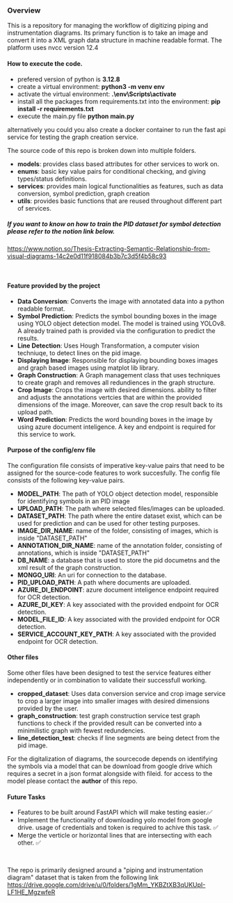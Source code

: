 ### Overview
This is a repository for managing the workflow of digitizing piping and instrumentation diagrams. Its primary function is to take an image and convert it into a XML graph data structure in machine readable format.
The platform uses nvcc version 12.4

#### How to execute the code.
- prefered version of python is **3.12.8**
- create a virtual environment: **python3 -m venv env**
- activate the virtual environment: **.\env\Scripts\activate**
- install all the packages from requirements.txt into the environment: **pip install -r requirements.txt**
- execute the main.py file **python main.py**

alternatively you could you also create a docker container to run the fast api service for testing the graph creation service.

The source code of this repo is broken down into multiple folders.
- **models**: provides class based attributes for other services to work on.
- **enums**: basic key value pairs for conditional checking, and giving types/status definitions.
- **services**: provides main logical functionalities as features, such as data conversion, symbol prediction, graph creation
- **utils**: provides basic functions that are reused throughout different part of services.

##### If you want to know on how to train the PID dataset for symbol detection please refer to the notion link below. 
https://www.notion.so/Thesis-Extracting-Semantic-Relationship-from-visual-diagrams-14c2e0d11f918084b3b7c3d5f4b58c93 

<br>

#### Feature provided by the project
- **Data Conversion**: Converts the image with annotated data into a python readable format. 
- **Symbol Prediction**: Predicts the symbol bounding boxes in the image using YOLO object detection model. The model is trained using YOLOv8. A already trained path is provided via the configuration to predict the results.
- **Line Detection**: Uses Hough Transformation, a computer vision techniuqe, to detect lines on the pid image.
- **Displaying Image**: Responsible for displaying bounding boxes images and graph based images using matplot lib library.
- **Graph Construction**: A Graph management class that uses techniques to create graph and removes all redundiences in the graph structure.
- **Crop Image**: Crops the image with desired dimensions. ability to filter and adjusts the annotations vertcies that are within the provided dimensions of the image. Moreover, can save the crop result back to its upload path.  
- **Word Prediction**: Predicts the word bounding boxes in the image by using azure document inteligence. A key and endpoint is required for this service to work.


#### Purpose of the config/env file
The configuration file consists of imperative key-value pairs that need to be assigned for the source-code features to work succesfully.
The config file consists of the following key-value pairs.

- **MODEL_PATH**: The path of YOLO object detection model, responsible for identifying symbols in an PID image
- **UPLOAD_PATH**: The path where selected files/images can be uploaded.
- **DATASET_PATH**: The path where the entire dataset exist, which can be used for prediction and can be used for other testing purposes.
- **IMAGE_DIR_NAME**: name of the folder, consisting of images, which is inside "DATASET_PATH"
- **ANNOTATION_DIR_NAME**: name of the annotation folder, consisting of annotations, which is inside "DATASET_PATH"
- **DB_NAME**: a database that is used to store the pid documetns and the xml result of the graph construction.
- **MONGO_URI**: An uri for connection to the database.
- **PID_UPLOAD_PATH**: A path where documents are uploaded.
- **AZURE_DI_ENDPOINT**: azure document inteligence endpoint required for OCR detection.
- **AZURE_DI_KEY**: A key associated with the provided endpoint for OCR detection.
- **MODEL_FILE_ID**: A key associated with the provided endpoint for OCR detection.
- **SERVICE_ACCOUNT_KEY_PATH**: A key associated with the provided endpoint for OCR detection.

#### Other files
Some other files have been designed to test the service features either independently or in combination to validate their successfull working.

- **cropped_dataset**: Uses data conversion service and crop image service to crop a larger image into smaller images with desired dimensions provided by the user.
- **graph_construction**: test graph construction service test graph functions to check if the provided result can be converted into a minimilistic graph with fewest redundencies.
- **line_detection_test**: checks if line segments are being detect from the pid image. 


For the digitalization of diagrams, the sourcecode depends on identifying the symbols via a model that can be download from google drive which requires a secret in a json format alongside with fileid. for access to the model please contact the **author** of this repo.

#### Future Tasks
- Features to be built around FastAPI which will make testing easier.✅
- Implement the functionality of downloading yolo model from google drive. usage of credentials and token is required to achive this task. ✅
- Merge the verticle or horizontal lines that are intersecting with each other. ✅

<br>

The repo is primarily designed around a "piping and instrumentation diagram" dataset that is taken from the following link
https://drive.google.com/drive/u/0/folders/1gMm_YKBZtXB3qUKUpI-LF1HE_MgzwfeR
